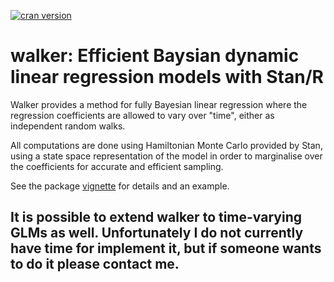 [![cran version](http://www.r-pkg.org/badges/version/walker)](http://cran.r-project.org/package=walker)

# walker: Efficient Baysian dynamic linear regression models with Stan/R

Walker provides a method for fully Bayesian linear regression where the 
regression coefficients are allowed to vary over "time", either as independent random walks. 

All computations are done using Hamiltonian Monte Carlo provided by Stan, 
using a state space representation of the model in order to marginalise over the coefficients for accurate and efficient sampling.

See the package [vignette](http://htmlpreview.github.io/?https://github.com/helske/walker/blob/master/walker_html/walker.html) for details and an example.

## It is possible to extend walker to time-varying GLMs as well. Unfortunately I do not currently have time for implement it, but if someone wants to do it please contact me.
